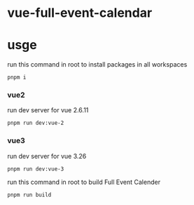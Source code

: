 # vue-full-event-calendar


# usge
run this command in root to install packages in all workspaces
```
pnpm i
```
### vue2
run dev server for vue 2.6.11
```
pnpm run dev:vue-2
```
### vue3
run dev server for vue 3.26
```
pnpm run dev:vue-3
```

run this command in root to build Full Event Calender
```
pnpm run build
```